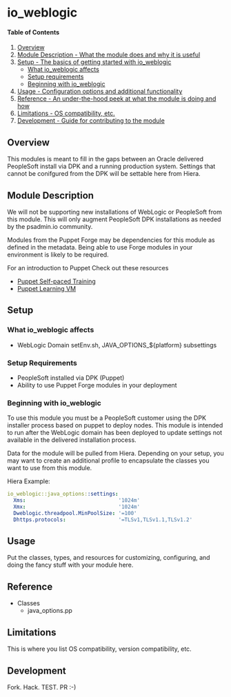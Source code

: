 # io_weblogic

#### Table of Contents

1. [Overview](#overview)
2. [Module Description - What the module does and why it is useful](#module-description)
3. [Setup - The basics of getting started with io_weblogic](#setup)
    * [What io_weblogic affects](#what-io_weblogic-affects)
    * [Setup requirements](#setup-requirements)
    * [Beginning with io_weblogic](#beginning-with-io_weblogic)
4. [Usage - Configuration options and additional functionality](#usage)
5. [Reference - An under-the-hood peek at what the module is doing and how](#reference)
5. [Limitations - OS compatibility, etc.](#limitations)
6. [Development - Guide for contributing to the module](#development)

## Overview

This modules is meant to fill in the gaps between an Oracle delivered PeopleSoft
install via DPK and a running production system. Settings that cannot be conifgured
from the DPK will be settable here from Hiera.

## Module Description

We will not be supporting new installations of WebLogic or PeopleSoft from this module.
This will only augment PeopleSoft DPK installations as needed by the psadmin.io community.

Modules from the Puppet Forge may be dependencies for this module as defined in the metadata.
Being able to use Forge modules in your environment is likely to be required.

For an introduction to Puppet Check out these resources
* [Puppet Self-paced Training](https://learn.puppet.com/category/self-paced-training)
* [Puppet Learning VM](https://puppet.com/download-learning-vm)

## Setup

### What io_weblogic affects

* WebLogic Domain setEnv.sh, JAVA_OPTIONS_${platform} subsettings

### Setup Requirements

* PeopleSoft installed via DPK (Puppet)
* Ability to use Puppet Forge modules in your deployment

### Beginning with io_weblogic

To use this module you must be a PeopleSoft customer using the DPK installer
process based on puppet to deploy nodes. This module is intended to run after the
WebLogic domain has been deployed to update settings not available in the delivered
installation process.

Data for the module will be pulled from Hiera. Depending on your setup, you may want
to create an additional profile to encapsulate the classes you want to use from this
module.

Hiera Example:
```yaml
io_weblogic::java_options::settings:
  Xms:                              '1024m'
  Xmx:                              '1024m'
  Dweblogic.threadpool.MinPoolSize: '=100'
  Dhttps.protocols:                 '=TLSv1,TLSv1.1,TLSv1.2'
```

## Usage

Put the classes, types, and resources for customizing, configuring, and doing
the fancy stuff with your module here.

## Reference

* Classes
    * java_options.pp

## Limitations

This is where you list OS compatibility, version compatibility, etc.

## Development

Fork. Hack. TEST. PR :-)
